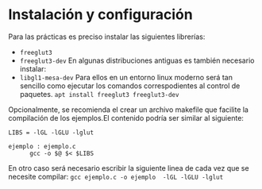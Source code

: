 # Instalación y configuración
Para las prácticas es preciso instalar las siguientes librerías:
- `freeglut3`
- `freeglut3-dev`
En algunas distribuciones antiguas es también necesario instalar:
- `libgl1-mesa-dev`
Para ellos en un entorno linux moderno será tan sencillo como ejecutar los comandos correspodientes al control de paquetes.
`apt install freeglut3 freeglut3-dev`

Opcionalmente, se recomienda el crear un archivo makefile que facilite la compilación de los ejemplos.El contenido podría ser similar al siguiente:
```
LIBS = -lGL -lGLU -lglut

ejemplo : ejemplo.c
	  gcc -o $@ $< $LIBS
```
En otro caso será necesario escribir la siguiente linea de cada vez que se necesite compilar:
`gcc ejemplo.c -o ejemplo  -lGL -lGLU -lglut`
